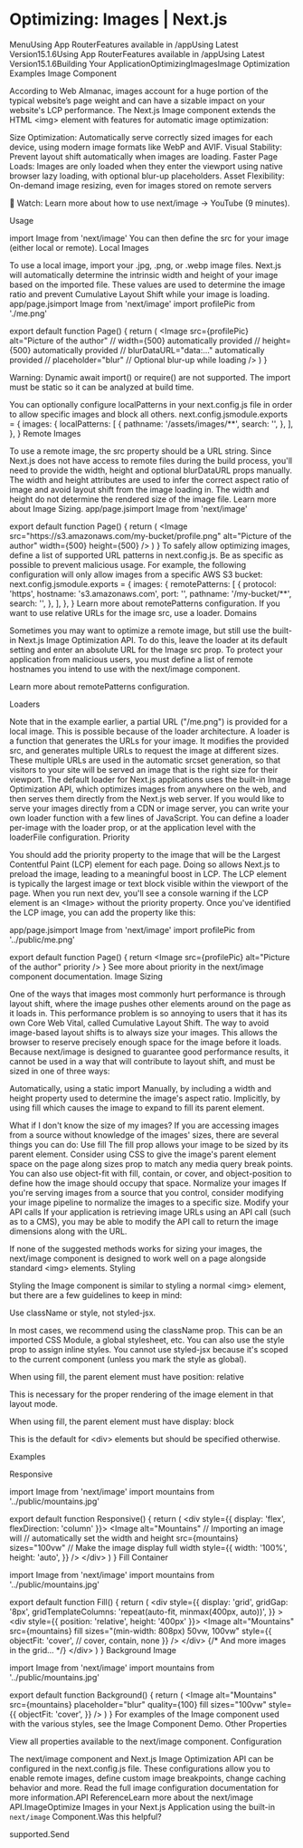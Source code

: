 # Optimizing: Images | Next.js

<p>MenuUsing App RouterFeatures available in /appUsing Latest Version15.1.6Using App RouterFeatures available in /appUsing Latest Version15.1.6Building Your ApplicationOptimizingImagesImage Optimization
Examples
Image Component</p>
<p>According to Web Almanac, images account for a huge portion of the typical website’s page weight and can have a sizable impact on your website's LCP performance.
The Next.js Image component extends the HTML &lt;img&gt; element with features for automatic image optimization:</p>
<p>Size Optimization: Automatically serve correctly sized images for each device, using modern image formats like WebP and AVIF.
Visual Stability: Prevent layout shift automatically when images are loading.
Faster Page Loads: Images are only loaded when they enter the viewport using native browser lazy loading, with optional blur-up placeholders.
Asset Flexibility: On-demand image resizing, even for images stored on remote servers</p>
<p>🎥 Watch: Learn more about how to use next/image → YouTube (9 minutes).</p>
<p>Usage</p>
<p>import Image from 'next/image'
You can then define the src for your image (either local or remote).
Local Images</p>
<p>To use a local image, import your .jpg, .png, or .webp image files.
Next.js will automatically determine the intrinsic width and height of your image based on the imported file. These values are used to determine the image ratio and prevent Cumulative Layout Shift while your image is loading.
app/page.jsimport Image from 'next/image'
import profilePic from './me.png'</p>
<p>export default function Page() {
return (
&lt;Image
src={profilePic}
alt=&quot;Picture of the author&quot;
// width={500} automatically provided
// height={500} automatically provided
// blurDataURL=&quot;data:...&quot; automatically provided
// placeholder=&quot;blur&quot; // Optional blur-up while loading
/&gt;
)
}</p>
<p>Warning: Dynamic await import() or require() are not supported. The import must be static so it can be analyzed at build time.</p>
<p>You can optionally configure localPatterns in your next.config.js file in order to allow specific images and block all others.
next.config.jsmodule.exports = {
images: {
localPatterns: [
{
pathname: '/assets/images/**',
search: '',
},
],
},
}
Remote Images</p>
<p>To use a remote image, the src property should be a URL string.
Since Next.js does not have access to remote files during the build process, you'll need to provide the width, height and optional blurDataURL props manually.
The width and height attributes are used to infer the correct aspect ratio of image and avoid layout shift from the image loading in. The width and height do not determine the rendered size of the image file. Learn more about Image Sizing.
app/page.jsimport Image from 'next/image'</p>
<p>export default function Page() {
return (
&lt;Image
src=&quot;https://s3.amazonaws.com/my-bucket/profile.png&quot;
alt=&quot;Picture of the author&quot;
width={500}
height={500}
/&gt;
)
}
To safely allow optimizing images, define a list of supported URL patterns in next.config.js. Be as specific as possible to prevent malicious usage. For example, the following configuration will only allow images from a specific AWS S3 bucket:
next.config.jsmodule.exports = {
images: {
remotePatterns: [
{
protocol: 'https',
hostname: 's3.amazonaws.com',
port: '',
pathname: '/my-bucket/**',
search: '',
},
],
},
}
Learn more about remotePatterns configuration. If you want to use relative URLs for the image src, use a loader.
Domains</p>
<p>Sometimes you may want to optimize a remote image, but still use the built-in Next.js Image Optimization API. To do this, leave the loader at its default setting and enter an absolute URL for the Image src prop.
To protect your application from malicious users, you must define a list of remote hostnames you intend to use with the next/image component.</p>
<p>Learn more about remotePatterns configuration.</p>
<p>Loaders</p>
<p>Note that in the example earlier, a partial URL (&quot;/me.png&quot;) is provided for a local image. This is possible because of the loader architecture.
A loader is a function that generates the URLs for your image. It modifies the provided src, and generates multiple URLs to request the image at different sizes. These multiple URLs are used in the automatic srcset generation, so that visitors to your site will be served an image that is the right size for their viewport.
The default loader for Next.js applications uses the built-in Image Optimization API, which optimizes images from anywhere on the web, and then serves them directly from the Next.js web server. If you would like to serve your images directly from a CDN or image server, you can write your own loader function with a few lines of JavaScript.
You can define a loader per-image with the loader prop, or at the application level with the loaderFile configuration.
Priority</p>
<p>You should add the priority property to the image that will be the Largest Contentful Paint (LCP) element for each page. Doing so allows Next.js to preload the image, leading to a meaningful boost in LCP.
The LCP element is typically the largest image or text block visible within the viewport of the page. When you run next dev, you'll see a console warning if the LCP element is an &lt;Image&gt; without the priority property.
Once you've identified the LCP image, you can add the property like this:</p>
<p>app/page.jsimport Image from 'next/image'
import profilePic from '../public/me.png'</p>
<p>export default function Page() {
return &lt;Image src={profilePic} alt=&quot;Picture of the author&quot; priority /&gt;
}
See more about priority in the next/image component documentation.
Image Sizing</p>
<p>One of the ways that images most commonly hurt performance is through layout shift, where the image pushes other elements around on the page as it loads in. This performance problem is so annoying to users that it has its own Core Web Vital, called Cumulative Layout Shift. The way to avoid image-based layout shifts is to always size your images. This allows the browser to reserve precisely enough space for the image before it loads.
Because next/image is designed to guarantee good performance results, it cannot be used in a way that will contribute to layout shift, and must be sized in one of three ways:</p>
<p>Automatically, using a static import
Manually, by including a width and height property used to determine the image's aspect ratio.
Implicitly, by using fill which causes the image to expand to fill its parent element.</p>
<p>What if I don't know the size of my images?
If you are accessing images from a source without knowledge of the images' sizes, there are several things you can do:
Use fill
The fill prop allows your image to be sized by its parent element. Consider using CSS to give the image's parent element space on the page along sizes prop to match any media query break points. You can also use object-fit with fill, contain, or cover, and object-position to define how the image should occupy that space.
Normalize your images
If you're serving images from a source that you control, consider modifying your image pipeline to normalize the images to a specific size.
Modify your API calls
If your application is retrieving image URLs using an API call (such as to a CMS), you may be able to modify the API call to return the image dimensions along with the URL.</p>
<p>If none of the suggested methods works for sizing your images, the next/image component is designed to work well on a page alongside standard &lt;img&gt; elements.
Styling</p>
<p>Styling the Image component is similar to styling a normal &lt;img&gt; element, but there are a few guidelines to keep in mind:</p>
<p>Use className or style, not styled-jsx.</p>
<p>In most cases, we recommend using the className prop. This can be an imported CSS Module, a global stylesheet, etc.
You can also use the style prop to assign inline styles.
You cannot use styled-jsx because it's scoped to the current component (unless you mark the style as global).</p>
<p>When using fill, the parent element must have position: relative</p>
<p>This is necessary for the proper rendering of the image element in that layout mode.</p>
<p>When using fill, the parent element must have display: block</p>
<p>This is the default for &lt;div&gt; elements but should be specified otherwise.</p>
<p>Examples</p>
<p>Responsive</p>
<p>import Image from 'next/image'
import mountains from '../public/mountains.jpg'</p>
<p>export default function Responsive() {
return (
&lt;div style={{ display: 'flex', flexDirection: 'column' }}&gt;
&lt;Image
alt=&quot;Mountains&quot;
// Importing an image will
// automatically set the width and height
src={mountains}
sizes=&quot;100vw&quot;
// Make the image display full width
style={{
width: '100%',
height: 'auto',
}}
/&gt;
&lt;/div&gt;
)
}
Fill Container</p>
<p>import Image from 'next/image'
import mountains from '../public/mountains.jpg'</p>
<p>export default function Fill() {
return (
&lt;div
style={{
display: 'grid',
gridGap: '8px',
gridTemplateColumns: 'repeat(auto-fit, minmax(400px, auto))',
}}
&gt;
&lt;div style={{ position: 'relative', height: '400px' }}&gt;
&lt;Image
alt=&quot;Mountains&quot;
src={mountains}
fill
sizes=&quot;(min-width: 808px) 50vw, 100vw&quot;
style={{
objectFit: 'cover', // cover, contain, none
}}
/&gt;
&lt;/div&gt;
{/* And more images in the grid... */}
&lt;/div&gt;
)
}
Background Image</p>
<p>import Image from 'next/image'
import mountains from '../public/mountains.jpg'</p>
<p>export default function Background() {
return (
&lt;Image
alt=&quot;Mountains&quot;
src={mountains}
placeholder=&quot;blur&quot;
quality={100}
fill
sizes=&quot;100vw&quot;
style={{
objectFit: 'cover',
}}
/&gt;
)
}
For examples of the Image component used with the various styles, see the Image Component Demo.
Other Properties</p>
<p>View all properties available to the next/image component.
Configuration</p>
<p>The next/image component and Next.js Image Optimization API can be configured in the next.config.js file. These configurations allow you to enable remote images, define custom image breakpoints, change caching behavior and more.
Read the full image configuration documentation for more information.API ReferenceLearn more about the next/image API.ImageOptimize Images in your Next.js Application using the built-in <code>next/image</code> Component.Was this helpful?</p>
<p>supported.Send</p>

